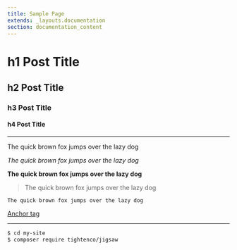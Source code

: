 ```yaml
---
title: Sample Page
extends: _layouts.documentation
section: documentation_content
---
```


# h1 Post Title
## h2 Post Title
### h3 Post Title
#### h4 Post Title
---
The quick brown fox jumps over the lazy dog

_The quick brown fox jumps over the lazy dog_

**The quick brown fox jumps over the lazy dog**

> The quick brown fox jumps over the lazy dog

`The quick brown fox jumps over the lazy dog`

[Anchor tag](#)

---

```bash
$ cd my-site
$ composer require tightenco/jigsaw
```
